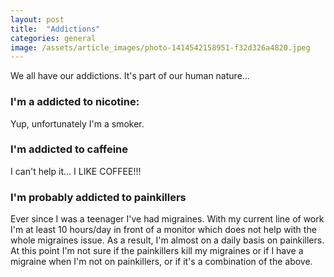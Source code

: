 ```yaml
---
layout: post
title:  "Addictions"
categories: general
image: /assets/article_images/photo-1414542158951-f32d326a4820.jpeg
---
```


We all have our addictions. It's part of our human nature...

### I'm a addicted to nicotine:

Yup, unfortunately I'm a smoker.

### I'm addicted to caffeine

I can't help it... I LIKE COFFEE!!!

### I'm probably addicted to painkillers

Ever since I was a teenager I've had migraines.
With my current line of work I'm at least 10 hours/day in front of a monitor which does not help with the whole migraines issue. As a result, I'm almost on a daily basis on painkillers. At this point I'm not sure if the painkillers kill my migraines or if I have a migraine when I'm not on painkillers, or if it's a combination of the above.

